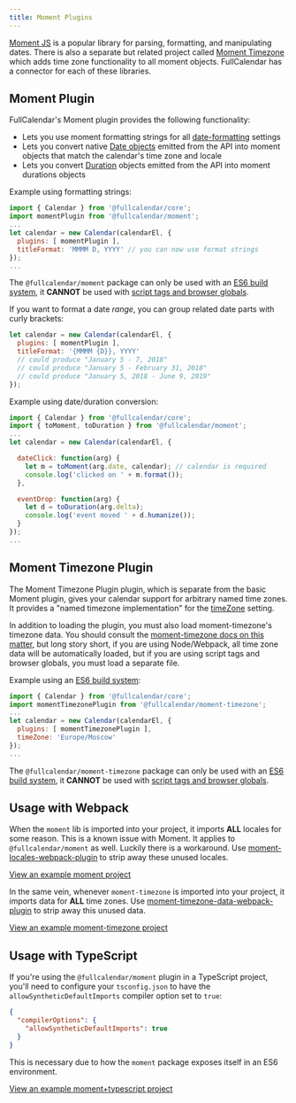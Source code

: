 ```yaml
---
title: Moment Plugins
---
```


[Moment JS](https://momentjs.com/) is a popular library for parsing, formatting, and manipulating dates. There is also a separate but related project called [Moment Timezone](https://momentjs.com/timezone/) which adds time zone functionality to all moment objects. FullCalendar has a connector for each of these libraries.


## Moment Plugin

FullCalendar's Moment plugin provides the following functionality:

- Lets you use moment formatting strings for all [date-formatting](date-formatting) settings
- Lets you convert native [Date objects](date-object) emitted from the API into moment objects that match the calendar's time zone and locale
- Lets you convert [Duration](duration-object) objects emitted from the API into moment durations objects

Example using formatting strings:

```js
import { Calendar } from '@fullcalendar/core';
import momentPlugin from '@fullcalendar/moment';
...
let calendar = new Calendar(calendarEl, {
  plugins: [ momentPlugin ],
  titleFormat: 'MMMM D, YYYY' // you can now use format strings
});
...
```

The `@fullcalendar/moment` package can only be used with an [ES6 build system](initialize-es6), it **CANNOT** be used with [script tags and browser globals](initialize-globals).

If you want to format a date *range*, you can group related date parts with curly brackets:

```js
let calendar = new Calendar(calendarEl, {
  plugins: [ momentPlugin ],
  titleFormat: '{MMMM {D}}, YYYY'
  // could produce "January 5 - 7, 2018"
  // could produce "January 5 - February 31, 2018"
  // could produce "January 5, 2018 - June 9, 2019"
});
```

Example using date/duration conversion:

```js
import { Calendar } from '@fullcalendar/core';
import { toMoment, toDuration } from '@fullcalendar/moment';
...
let calendar = new Calendar(calendarEl, {

  dateClick: function(arg) {
    let m = toMoment(arg.date, calendar); // calendar is required
    console.log('clicked on ' + m.format());
  },

  eventDrop: function(arg) {
    let d = toDuration(arg.delta);
    console.log('event moved ' + d.humanize());
  }
});
...
```


<h2 id='moment-timezone'>Moment Timezone Plugin</h2>

The Moment Timezone Plugin plugin, which is separate from the basic Moment plugin, gives your calendar support for arbitrary named time zones. It provides a "named timezone implementation" for the [timeZone](timeZone#named-time-zones) setting.

In addition to loading the plugin, you must also load moment-timezone's timezone data. You should consult the [moment-timezone docs on this matter](https://momentjs.com/timezone/docs/#/use-it/), but long story short, if you are using Node/Webpack, all time zone data will be automatically loaded, but if you are using script tags and browser globals, you must load a separate file.

Example using an [ES6 build system](initialize-es6):

```js
import { Calendar } from '@fullcalendar/core';
import momentTimezonePlugin from '@fullcalendar/moment-timezone';
...
let calendar = new Calendar(calendarEl, {
  plugins: [ momentTimezonePlugin ],
  timeZone: 'Europe/Moscow'
});
...
```

The `@fullcalendar/moment-timezone` package can only be used with an [ES6 build system](initialize-es6), it **CANNOT** be used with [script tags and browser globals](initialize-globals).


## Usage with Webpack

When the `moment` lib is imported into your project, it imports **ALL** locales for some reason. This is a known issue with Moment. It applies to `@fullcalendar/moment` as well. Luckily there is a workaround. Use [moment-locales-webpack-plugin](https://www.npmjs.com/package/moment-locales-webpack-plugin) to strip away these unused locales.

<a href='https://github.com/fullcalendar/fullcalendar-example-projects/tree/master/moment' class='more-link'>View an example moment project</a>

In the same vein, whenever `moment-timezone` is imported into your project, it imports data for **ALL** time zones. Use [moment-timezone-data-webpack-plugin](https://www.npmjs.com/package/moment-timezone-data-webpack-plugin) to strip away this unused data.

<a href='https://github.com/fullcalendar/fullcalendar-example-projects/tree/master/moment-timezone' class='more-link'>View an example moment-timezone project</a>


## Usage with TypeScript

If you're using the `@fullcalendar/moment` plugin in a TypeScript project, you'll need to configure your `tsconfig.json` to have the `allowSyntheticDefaultImports` compiler option set to `true`:

```json
{
  "compilerOptions": {
    "allowSyntheticDefaultImports": true
  }
}
```

This is necessary due to how the `moment` package exposes itself in an ES6 environment.

<a href='https://github.com/fullcalendar/fullcalendar-example-projects/tree/master/moment-typescript' class='more-link'>View an example moment+typescript project</a>
